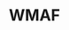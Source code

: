 ---
title: WMAF
crosslinks:
- AngryAsianMen
- EasternSunRising
- ChanWatch
- hapas
- autotldr
- LuWatch
- asiantwoX
- whiteworship
- CinemAsians
- AsianPatriarchy
---